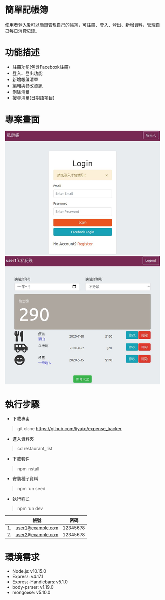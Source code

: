 # 簡單記帳簿
使用者登入後可以簡單管理自己的帳簿，可註冊、登入、登出、新增資料，管理自己每日消費紀錄。
# 功能描述
- 註冊功能(包含Facebook註冊)
- 登入、登出功能
- 新增帳簿清單
- 編輯與修改資訊
- 刪除清單
- 搜尋清單(日期語項目)
# 專案畫面
![image](https://github.com/liyako/expense_tracker/blob/master/pic1.JPG)
![image](https://github.com/liyako/expense_tracker/blob/master/pic2.JPG)
# 執行步驟
- 下載專案
> git clone https://github.com/liyako/expense_tracker
- 進入資料夾
> cd restaurant_list
- 下載套件
> npm install
- 安裝種子資料
> npm run seed
- 執行程式
> npm run dev

|                |帳號                            |密碼                         |
|----------------|-------------------------------|-----------------------------|
|       1.       |      user1@example.com        |        12345678             |
|       2.       |      user2@example.com        |        12345678             |
# 環境需求
- Node.js: v10.15.0
- Express: v4.17.1
- Express-Handlebars: v5.1.0
- body-parser: v1.19.0
- mongoose: v5.10.0
